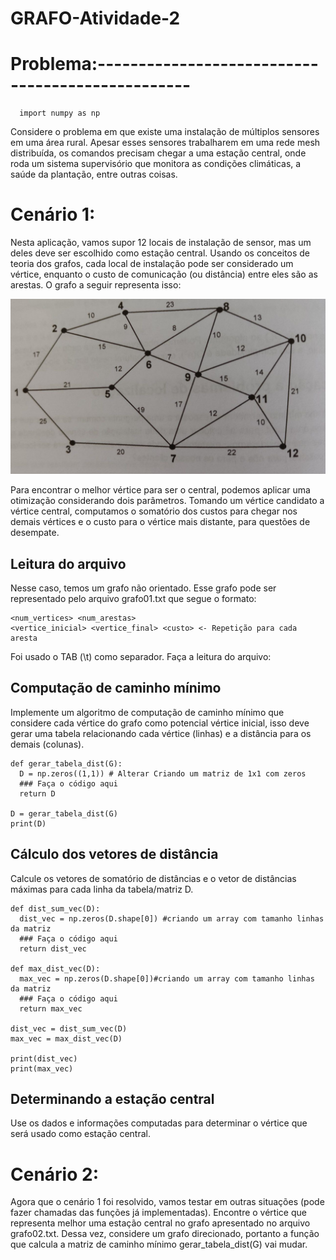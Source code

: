 # GRAFO-Atividade-2

# Problema:-------------------------------------------------

```
  import numpy as np
```

Considere o problema em que existe uma instalação de múltiplos sensores em uma área rural. Apesar esses sensores trabalharem em uma rede mesh distribuída, os comandos precisam chegar a uma estação central, onde roda um sistema supervisório que monitora as condições climáticas, a saúde da plantação, entre outras coisas.

# Cenário 1:
Nesta aplicação, vamos supor 12 locais de instalação de sensor, mas um deles deve ser escolhido como estação central. Usando os conceitos de teoria dos grafos, cada local de instalação pode ser considerado um vértice, enquanto o custo de comunicação (ou distância) entre eles são as arestas. O grafo a seguir representa isso:

![Screenshot](grafo.jpg)

Para encontrar o melhor vértice para ser o central, podemos aplicar uma otimização considerando dois parâmetros. Tomando um vértice candidato a vértice central, computamos o somatório dos custos para chegar nos demais vértices e o custo para o vértice mais distante, para questões de desempate.

## Leitura do arquivo

Nesse caso, temos um grafo não orientado. Esse grafo pode ser representado pelo arquivo grafo01.txt que segue o formato:
```
<num_vertices> <num_arestas>
<vertice_inicial> <vertice_final> <custo> <- Repetição para cada aresta
```

Foi usado o TAB (\t) como separador. Faça a leitura do arquivo:
                                
## Computação de caminho mínimo
                                               
Implemente um algoritmo de computação de caminho mínimo que considere cada vértice do grafo como potencial vértice inicial, isso deve gerar uma tabela relacionando cada vértice (linhas) e a distância para os demais (colunas).

```
def gerar_tabela_dist(G):
  D = np.zeros((1,1)) # Alterar Criando um matriz de 1x1 com zeros
  ### Faça o código aqui
  return D

D = gerar_tabela_dist(G)
print(D)                    
```
                
## Cálculo dos vetores de distância
                                               
Calcule os vetores de somatório de distâncias e o vetor de distâncias máximas para cada linha da tabela/matriz D.
                                               
```
def dist_sum_vec(D):
  dist_vec = np.zeros(D.shape[0]) #criando um array com tamanho linhas da matriz 
  ### Faça o código aqui
  return dist_vec

def max_dist_vec(D):
  max_vec = np.zeros(D.shape[0])#criando um array com tamanho linhas da matriz
  ### Faça o código aqui
  return max_vec

dist_vec = dist_sum_vec(D)
max_vec = max_dist_vec(D)

print(dist_vec)
print(max_vec)
```
                                               
## Determinando a estação central
                                               
Use os dados e informações computadas para determinar o vértice que será usado como estação central.
                                               
# Cenário 2:
                                               
Agora que o cenário 1 foi resolvido, vamos testar em outras situações (pode fazer chamadas das funções já implementadas). Encontre o vértice que representa melhor uma estação central no grafo apresentado no arquivo grafo02.txt. Dessa vez, considere um grafo direcionado, portanto a função que calcula a matriz de caminho mínimo gerar_tabela_dist(G) vai mudar.
